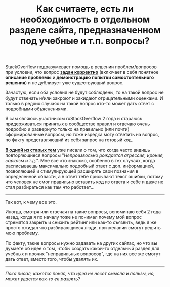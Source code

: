﻿---
title: "Как считаете, есть ли необходимость в отдельном разделе сайта, предназначенном под учебные и т.п. вопросы?"
se.owner.user_id: 373173
se.owner.display_name: "denisnumb"
se.owner.link: "https://ru.meta.stackoverflow.com/users/373173/denisnumb"
se.link: "https://ru.meta.stackoverflow.com/questions/11929/%d0%9a%d0%b0%d0%ba-%d1%81%d1%87%d0%b8%d1%82%d0%b0%d0%b5%d1%82%d0%b5-%d0%b5%d1%81%d1%82%d1%8c-%d0%bb%d0%b8-%d0%bd%d0%b5%d0%be%d0%b1%d1%85%d0%be%d0%b4%d0%b8%d0%bc%d0%be%d1%81%d1%82%d1%8c-%d0%b2-%d0%be%d1%82%d0%b4%d0%b5%d0%bb%d1%8c%d0%bd%d0%be%d0%bc-%d1%80%d0%b0%d0%b7%d0%b4%d0%b5%d0%bb%d0%b5-%d1%81%d0%b0%d0%b9%d1%82%d0%b0-%d0%bf%d1%80%d0%b5%d0%b4%d0%bd%d0%b0%d0%b7%d0%bd%d0%b0%d1%87%d0%b5%d0%bd%d0%bd%d0%be%d0%bc-%d0%bf"
se.question_id: 11929
se.post_type: question
---
<p>StackOverflow подразумевает помощь в решении проблем/вопросов при условии, что вопрос <a href="https://ru.stackoverflow.com/help/how-to-ask"><strong>задан корректно</strong></a> (включает в себя понятное <strong>описание проблемы</strong> и <strong>демонстрацию попытки самостоятельного решения</strong>) и не дублирует уже существующий вопрос.</p>
<p>Зачастую, если оба условия не будут соблюдены, то на такой вопрос не будут отвечать и/или закроют и закидают отрицательными оценками. И только в редких случаях на такой вопрос кто-то может дать ответ с подробными объяснениями.</p>
<p>Я сам являюсь участником ruStackOverflow 2 года и стараюсь придерживаться принятых в сообществе правил и отвечаю очень подробно и развернуто только на правильно (или почти) сформированные вопросы, но тоже изредка могу ответить на вопрос, по факту представляющий из себя запрос на готовый код.</p>
<p><strong><a href="https://ru.meta.stackoverflow.com/a/7257/373173">В одной из старых тем</a></strong> уже писали о том, что когда часто видишь повторяющиеся вопросы &quot;<em>Непроизвольно рождается агрессия, ирония, сарказм и т.д.</em>&quot;. Мне все это знакомо, особенно в тех случаях, когда расписываешь максимально подробный ответ с доп. информацией, позволяющей и стимулирующей расширять свои познания в определенной области, а в ответ тебе присылают текст ошибки, потому что человек не смог правильно вставить код из ответа к себе и даже не стал разбираться как там что работает...</p>
<hr />
<p>Так вот, к чему все это.</p>
<p>Иногда, смотря или отвечая на такие вопросы, вспоминаю себя 2 года назад, когда я по началу тоже не понимал почему мой вопрос стремятся закрыть и снизить рейтинг или как-то съязвить, ведь я же просто ожидал что разбирающиеся люди, при желании смогут решить мою проблему.</p>
<p>По факту, такие вопросы нужно задавать на других сайтах, но что вы думаете об идее о том, чтобы создать какой-то отдельный раздел для учебных и прочих &quot;неправильных вопросов&quot;, где на них все же смогут дать ответ, вместо того, чтобы удалять их.</p>
<hr />
<p><em>Пока писал, кажется понял, что идея не несет смысла и пользы, но, может удастся как-то ее развить?</em></p>
